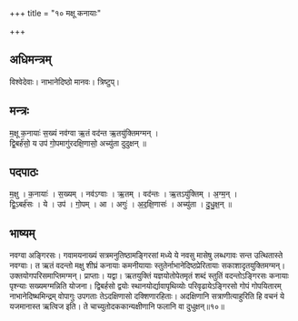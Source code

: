 +++
title = "१० मक्षू कनायाः"

+++
## अधिमन्त्रम्
विश्वेदेवाः। नाभानेदिष्ठो मानवः। त्रिष्टुप्।

## मन्त्रः
म॒क्षू क॒नायाः॑ स॒ख्यं नव॑ग्वा ऋ॒तं वद॑न्त ऋ॒तयु॑क्तिमग्मन् ।  
द्वि॒बर्ह॑सो॒ य उप॑ गो॒पमागु॑रदक्षि॒णासो॒ अच्यु॑ता दुदुक्षन् ॥

## पदपाठः
म॒क्षु । क॒नायाः॑ । स॒ख्यम् । नव॑ऽग्वाः । ऋ॒तम् । वद॑न्तः । ऋ॒तऽयु॑क्तिम् । अ॒ग्म॒न् ।  
द्वि॒ऽबर्ह॑सः । ये । उप॑ । गो॒पम् । आ । अगुः॑ । अ॒द॒क्षि॒णासः॑ । अच्यु॑ता । दु॒धु॒क्ष॒न् ॥

## भाष्यम्
नवग्वा अङ्गिरसः। गवामयनाख्यं सत्रमनुतिष्ठामङ्गिरसां मध्ये ये नवसु मासेषु लब्धगावः सन्त उत्थितास्ते नवग्वाः। त ऋतं वदन्तो मक्षु शीघ्रं कनायाः कमनीयायाः स्तुतेर्नाभानेदिष्ठप्रेरितायाः सकाशादृतयुक्तिमग्मन्। उक्तयोगपरिसमाप्तिमग्मन्। प्राप्ताः। यद्वा। ऋतयुक्तिं यज्ञयोतोपेतमृतं शब्दं स्तुतिं वदन्तोऽङ्गिरसः कनायाः पृश्न्याः सख्यमग्मन्निति योजना। द्विबर्हसो द्वयोः स्थानयोर्द्यावापृथिव्योः परिवृढायेऽङ्गिरसो गोपं गोपयितारम् नाभानेदिष्थमिन्द्रम् वोपागुः उपगताः तेऽदक्षिणासो दक्शिणारहिताः। अदक्षिणानि सत्राणीत्याहुरिति हि वचनं ये यजमानास्त ऋत्विज इति। ते चाच्युतोदककान्यक्षीणानि फलानि वा दुधुक्षन्॥१०॥